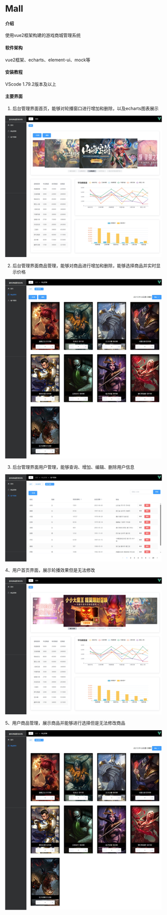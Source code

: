 # Mall

#### 介绍
使用vue2框架构建的游戏商城管理系统

#### 软件架构
vue2框架、echarts、element-ui、mock等


#### 安装教程
VScode 1.79.2版本及以上



#### 主要界面

1.  后台管理界面首页，能够对轮播窗口进行增加和删除，以及echarts图表展示

![输入图片说明](img/image1.png)

2.  后台管理界面商品管理，能够对商品进行增加和删除，能够选择商品并实时显示价格

![输入图片说明](img/image2.png)

3. 后台管理界面用户管理，能够查询、增加、编辑、删除用户信息

![输入图片说明](img/image3.png)

4、用户首页界面，展示轮播效果但是无法修改

![输入图片说明](img/image4.png)

5、用户商品管理，展示商品并能够进行选择但是无法修改商品

![输入图片说明](img/image5.png)


